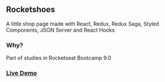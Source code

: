 ## Rocketshoes

A little shop page made with React, Redux, Redux Saga, Styled Components, JSON Server and React Hooks

### Why?

Part of studies in Rocketseat Bootcamp 9.0

### <a href="https://rocketshoesbygreg.netlify.com/">Live Demo</a>
